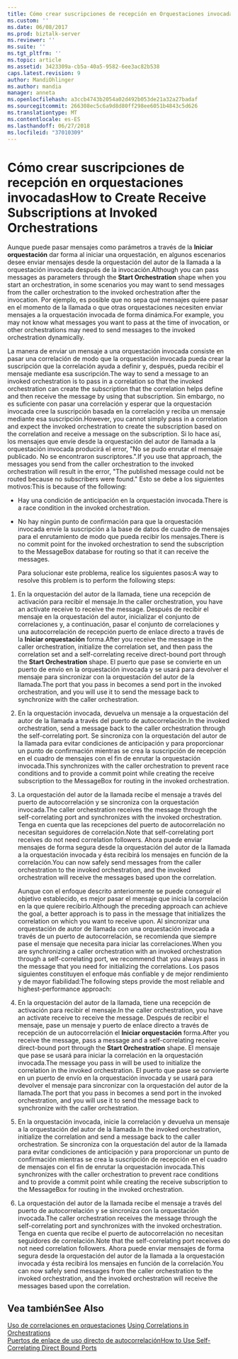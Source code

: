 ```yaml
---
title: Cómo crear suscripciones de recepción en Orquestaciones invocadas | Microsoft Docs
ms.custom: ''
ms.date: 06/08/2017
ms.prod: biztalk-server
ms.reviewer: ''
ms.suite: ''
ms.tgt_pltfrm: ''
ms.topic: article
ms.assetid: 3423309a-cb5a-40a5-9582-6ee3ac82b538
caps.latest.revision: 9
author: MandiOhlinger
ms.author: mandia
manager: anneta
ms.openlocfilehash: a3ccb4743b2054a02d492b053de21a32a27badaf
ms.sourcegitcommit: 266308ec5c6a9d8d80ff298ee6051b4843c5d626
ms.translationtype: MT
ms.contentlocale: es-ES
ms.lasthandoff: 06/27/2018
ms.locfileid: "37010309"
---
```

# <a name="how-to-create-receive-subscriptions-at-invoked-orchestrations"></a><span data-ttu-id="1ec8a-102">Cómo crear suscripciones de recepción en orquestaciones invocadas</span><span class="sxs-lookup"><span data-stu-id="1ec8a-102">How to Create Receive Subscriptions at Invoked Orchestrations</span></span>
<span data-ttu-id="1ec8a-103">Aunque puede pasar mensajes como parámetros a través de la **Iniciar orquestación** dar forma al iniciar una orquestación, en algunos escenarios desee enviar mensajes desde la orquestación del autor de la llamada a la orquestación invocada después de la invocación.</span><span class="sxs-lookup"><span data-stu-id="1ec8a-103">Although you can pass messages as parameters through the **Start Orchestration** shape when you start an orchestration, in some scenarios you may want to send messages from the caller orchestration to the invoked orchestration after the invocation.</span></span> <span data-ttu-id="1ec8a-104">Por ejemplo, es posible que no sepa qué mensajes quiere pasar en el momento de la llamada o que otras orquestaciones necesiten enviar mensajes a la orquestación invocada de forma dinámica.</span><span class="sxs-lookup"><span data-stu-id="1ec8a-104">For example, you may not know what messages you want to pass at the time of invocation, or other orchestrations may need to send messages to the invoked orchestration dynamically.</span></span>  
  
 <span data-ttu-id="1ec8a-105">La manera de enviar un mensaje a una orquestación invocada consiste en pasar una correlación de modo que la orquestación invocada pueda crear la suscripción que la correlación ayuda a definir y, después, pueda recibir el mensaje mediante esa suscripción.</span><span class="sxs-lookup"><span data-stu-id="1ec8a-105">The way to send a message to an invoked orchestration is to pass in a correlation so that the invoked orchestration can create the subscription that the correlation helps define and then receive the message by using that subscription.</span></span> <span data-ttu-id="1ec8a-106">Sin embargo, no es suficiente con pasar una correlación y esperar que la orquestación invocada cree la suscripción basada en la correlación y reciba un mensaje mediante esa suscripción.</span><span class="sxs-lookup"><span data-stu-id="1ec8a-106">However, you cannot simply pass in a correlation and expect the invoked orchestration to create the subscription based on the correlation and receive a message on the subscription.</span></span> <span data-ttu-id="1ec8a-107">Si lo hace así, los mensajes que envíe desde la orquestación del autor de llamada a la orquestación invocada producirá el error, "No se pudo enrutar el mensaje publicado. No se encontraron suscriptores.".</span><span class="sxs-lookup"><span data-stu-id="1ec8a-107">If you use that approach, the messages you send from the caller orchestration to the invoked orchestration will result in the error, "The published message could not be routed because no subscribers were found."</span></span> <span data-ttu-id="1ec8a-108">Esto se debe a los siguientes motivos:</span><span class="sxs-lookup"><span data-stu-id="1ec8a-108">This is because of the following:</span></span>  
  
- <span data-ttu-id="1ec8a-109">Hay una condición de anticipación en la orquestación invocada.</span><span class="sxs-lookup"><span data-stu-id="1ec8a-109">There is a race condition in the invoked orchestration.</span></span>  
  
- <span data-ttu-id="1ec8a-110">No hay ningún punto de confirmación para que la orquestación invocada envíe la suscripción a la base de datos de cuadro de mensajes para el enrutamiento de modo que pueda recibir los mensajes.</span><span class="sxs-lookup"><span data-stu-id="1ec8a-110">There is no commit point for the invoked orchestration to send the subscription to the MessageBox database for routing so that it can receive the messages.</span></span>  
  
  <span data-ttu-id="1ec8a-111">Para solucionar este problema, realice los siguientes pasos:</span><span class="sxs-lookup"><span data-stu-id="1ec8a-111">A way to resolve this problem is to perform the following steps:</span></span>  
  
1. <span data-ttu-id="1ec8a-112">En la orquestación del autor de la llamada, tiene una recepción de activación para recibir el mensaje.</span><span class="sxs-lookup"><span data-stu-id="1ec8a-112">In the caller orchestration, you have an activate receive to receive the message.</span></span> <span data-ttu-id="1ec8a-113">Después de recibir el mensaje en la orquestación del autor, inicializar el conjunto de correlaciones y, a continuación, pasar el conjunto de correlaciones y una autocorrelación de recepción puerto de enlace directo a través de la **Iniciar orquestación** forma.</span><span class="sxs-lookup"><span data-stu-id="1ec8a-113">After you receive the message in the caller orchestration, initialize the correlation set, and then pass the correlation set and a self-correlating receive direct-bound port through the **Start Orchestration** shape.</span></span> <span data-ttu-id="1ec8a-114">El puerto que pase se convierte en un puerto de envío en la orquestación invocada y se usará para devolver el mensaje para sincronizar con la orquestación del autor de la llamada.</span><span class="sxs-lookup"><span data-stu-id="1ec8a-114">The port that you pass in becomes a send port in the invoked orchestration, and you will use it to send the message back to synchronize with the caller orchestration.</span></span>  
  
2. <span data-ttu-id="1ec8a-115">En la orquestación invocada, devuelva un mensaje a la orquestación del autor de la llamada a través del puerto de autocorrelación.</span><span class="sxs-lookup"><span data-stu-id="1ec8a-115">In the invoked orchestration, send a message back to the caller orchestration through the self-correlating port.</span></span> <span data-ttu-id="1ec8a-116">Se sincroniza con la orquestación del autor de la llamada para evitar condiciones de anticipación y para proporcionar un punto de confirmación mientras se crea la suscripción de recepción en el cuadro de mensajes con el fin de enrutar la orquestación invocada.</span><span class="sxs-lookup"><span data-stu-id="1ec8a-116">This synchronizes with the caller orchestration to prevent race conditions and to provide a commit point while creating the receive subscription to the MessageBox for routing in the invoked orchestration.</span></span>  
  
3. <span data-ttu-id="1ec8a-117">La orquestación del autor de la llamada recibe el mensaje a través del puerto de autocorrelación y se sincroniza con la orquestación invocada.</span><span class="sxs-lookup"><span data-stu-id="1ec8a-117">The caller orchestration receives the message through the self-correlating port and synchronizes with the invoked orchestration.</span></span> <span data-ttu-id="1ec8a-118">Tenga en cuenta que las recepciones del puerto de autocorrelación no necesitan seguidores de correlación.</span><span class="sxs-lookup"><span data-stu-id="1ec8a-118">Note that self-correlating port receives do not need correlation followers.</span></span> <span data-ttu-id="1ec8a-119">Ahora puede enviar mensajes de forma segura desde la orquestación del autor de la llamada a la orquestación invocada y ésta recibirá los mensajes en función de la correlación.</span><span class="sxs-lookup"><span data-stu-id="1ec8a-119">You can now safely send messages from the caller orchestration to the invoked orchestration, and the invoked orchestration will receive the messages based upon the correlation.</span></span>  
  
   <span data-ttu-id="1ec8a-120">Aunque con el enfoque descrito anteriormente se puede conseguir el objetivo establecido, es mejor pasar el mensaje que inicia la correlación en la que quiere recibirlo.</span><span class="sxs-lookup"><span data-stu-id="1ec8a-120">Although the preceding approach can achieve the goal, a better approach is to pass in the message that initializes the correlation on which you want to receive upon.</span></span> <span data-ttu-id="1ec8a-121">Al sincronizar una orquestación de autor de llamada con una orquestación invocada a través de un puerto de autocorrelación, se recomienda que siempre pase el mensaje que necesita para iniciar las correlaciones.</span><span class="sxs-lookup"><span data-stu-id="1ec8a-121">When you are synchronizing a caller orchestration with an invoked orchestration through a self-correlating port, we recommend that you always pass in the message that you need for initializing the correlations.</span></span> <span data-ttu-id="1ec8a-122">Los pasos siguientes constituyen el enfoque más confiable y de mejor rendimiento y de mayor fiabilidad:</span><span class="sxs-lookup"><span data-stu-id="1ec8a-122">The following steps provide the most reliable and highest-performance approach:</span></span>  
  
4. <span data-ttu-id="1ec8a-123">En la orquestación del autor de la llamada, tiene una recepción de activación para recibir el mensaje.</span><span class="sxs-lookup"><span data-stu-id="1ec8a-123">In the caller orchestration, you have an activate receive to receive the message.</span></span> <span data-ttu-id="1ec8a-124">Después de recibir el mensaje, pase un mensaje y puerto de enlace directo a través de recepción de un autocorrelación el **Iniciar orquestación** forma.</span><span class="sxs-lookup"><span data-stu-id="1ec8a-124">After you receive the message, pass a message and a self-correlating receive direct-bound port through the **Start Orchestration** shape.</span></span> <span data-ttu-id="1ec8a-125">El mensaje que pase se usará para iniciar la correlación en la orquestación invocada.</span><span class="sxs-lookup"><span data-stu-id="1ec8a-125">The message you pass in will be used to initialize the correlation in the invoked orchestration.</span></span> <span data-ttu-id="1ec8a-126">El puerto que pase se convierte en un puerto de envío en la orquestación invocada y se usará para devolver el mensaje para sincronizar con la orquestación del autor de la llamada.</span><span class="sxs-lookup"><span data-stu-id="1ec8a-126">The port that you pass in becomes a send port in the invoked orchestration, and you will use it to send the message back to synchronize with the caller orchestration.</span></span>  
  
5. <span data-ttu-id="1ec8a-127">En la orquestación invocada, inicie la correlación y devuelva un mensaje a la orquestación del autor de la llamada.</span><span class="sxs-lookup"><span data-stu-id="1ec8a-127">In the invoked orchestration, initialize the correlation and send a message back to the caller orchestration.</span></span> <span data-ttu-id="1ec8a-128">Se sincroniza con la orquestación del autor de la llamada para evitar condiciones de anticipación y para proporcionar un punto de confirmación mientras se crea la suscripción de recepción en el cuadro de mensajes con el fin de enrutar la orquestación invocada.</span><span class="sxs-lookup"><span data-stu-id="1ec8a-128">This synchronizes with the caller orchestration to prevent race conditions and to provide a commit point while creating the receive subscription to the MessageBox for routing in the invoked orchestration.</span></span>  
  
6. <span data-ttu-id="1ec8a-129">La orquestación del autor de la llamada recibe el mensaje a través del puerto de autocorrelación y se sincroniza con la orquestación invocada.</span><span class="sxs-lookup"><span data-stu-id="1ec8a-129">The caller orchestration receives the message through the self-correlating port and synchronizes with the invoked orchestration.</span></span> <span data-ttu-id="1ec8a-130">Tenga en cuenta que recibe el puerto de autocorrelación no necesitan seguidores de correlación.</span><span class="sxs-lookup"><span data-stu-id="1ec8a-130">Note that the self-correlating port receives do not need correlation followers.</span></span> <span data-ttu-id="1ec8a-131">Ahora puede enviar mensajes de forma segura desde la orquestación del autor de la llamada a la orquestación invocada y ésta recibirá los mensajes en función de la correlación.</span><span class="sxs-lookup"><span data-stu-id="1ec8a-131">You can now safely send messages from the caller orchestration to the invoked orchestration, and the invoked orchestration will receive the messages based upon the correlation.</span></span>  
  
## <a name="see-also"></a><span data-ttu-id="1ec8a-132">Vea también</span><span class="sxs-lookup"><span data-stu-id="1ec8a-132">See Also</span></span>  
 <span data-ttu-id="1ec8a-133">[Uso de correlaciones en orquestaciones](../core/using-correlations-in-orchestrations.md) </span><span class="sxs-lookup"><span data-stu-id="1ec8a-133">[Using Correlations in Orchestrations](../core/using-correlations-in-orchestrations.md) </span></span>  
 [<span data-ttu-id="1ec8a-134">Puertos de enlace de uso directo de autocorrelación</span><span class="sxs-lookup"><span data-stu-id="1ec8a-134">How to Use Self-Correlating Direct Bound Ports</span></span>](../core/how-to-use-self-correlating-direct-bound-ports.md)